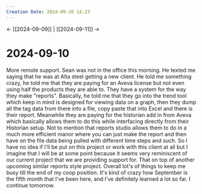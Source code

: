 ```yaml
---
Creation Date: 2024-09-10 14:23
---
```


<- [[2024-09-09]] | [[2024-09-11]]  ->

# 2024-09-10
More remote support. Sean was not in the office this morning. He texted me
saying that he was at Alta steel getting a new client. He told me something
crazy, he told me that they are paying for an Aveva license but not even using
half the products they are able to. They have a system for the way they make
"reports". Basically, he told me that they go into the trend tool which keep in
mind is designed for viewing data on a graph, then they dump all the tag data
from there into a file, copy paste that into Excel and there is their report.
Meanwhile they are paying for the historian add in from Aveva which basically
allows them to do this while interfacing directly from their Historian setup.
Not to mention that reports studio allows them to do in a much more efficient
manor where you can just make the report and then have on the file data being
pulled with different time steps and such. So I have no idea if I'll be put on
this project or work with this client at all but I imagine that I will be at
some point because it seems very reminiscent of our current project that we are
providing support for. That on top of another upcoming similar reports style
project. Overall lot's of things to keep me busy till the end of my coop
position. It's kind of crazy how September is the fifth month that I've been
here, and I've definitely learned a lot so far. I continue tomorrow.
